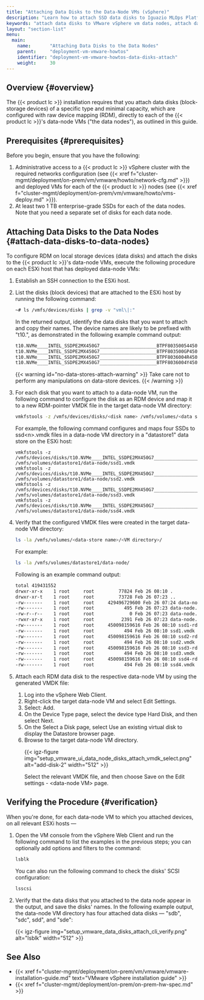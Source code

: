 ```yaml
---
title: "Attaching Data Disks to the Data-Node VMs (vSphere)"
description: "Learn how to attach SSD data disks to Iguazio MLOps Platform VMware vSphere data-node VMs."
keywords: "attach data disks to VMware vSphere vm data nodes, attach data disks to vm data nodes, vm data-node disk attachment, attach SSDs to vm data nodes, SSD vm data-node attachment, data disks, data nodes, solid state drives, ssd, raw device mapping, rdm"
layout: "section-list"
menu:
  main:
    name:       "Attaching Data Disks to the Data Nodes"
    parent:     "deployment-vm-vmware-howtos"
    identifier: "deployment-vm-vmware-howtos-data-disks-attach"
    weight:     30
---
```


<!-- //////////////////////////////////////// -->
## Overview {#overview}

The {{< product lc >}} installation requires that you attach data disks (block-storage devices) of a specific type and minimal capacity, which are configured with raw device mapping (RDM), directly to each of the {{< product lc >}}'s data-node VMs ("the data nodes"), as outlined in this guide.

<!-- //////////////////////////////////////// -->
## Prerequisites {#prerequisites}

Before you begin, ensure that you have the following:

1.  <a id="prereq-admin-access-n-prev-instal-steps"></a>Administrative access to a {{< product lc >}} vSphere cluster with the required networks configuration (see {{< xref f="cluster-mgmt/deployment/on-prem/vm/vmware/howto/network-cfg.md" >}}) and deployed VMs for each of the {{< product lc >}} nodes (see {{< xref f="cluster-mgmt/deployment/on-prem/vm/vmware/howto/vms-deploy.md" >}}).
2.  <a id="prereq-data-node-data-disks"></a>At least two 1 TB enterprise-grade SSDs for each of the data nodes.
    Note that you need a separate set of disks for each data node.

<!-- //////////////////////////////////////// -->
## Attaching Data Disks to the Data Nodes {#attach-data-disks-to-data-nodes}

To configure RDM on local storage devices (data disks) and attach the disks to the {{< product lc >}}'s data-node VMs, execute the following procedure on each ESXi host that has deployed data-node VMs:

1. <a id='step-ssh-to-host'></a>Establish an SSH connection to the ESXi host.

2. <a id='step-find-disks'></a>List the disks (block devices) that are attached to the ESXi host by running the following command:
    ```sh
    ~# ls /vmfs/devices/disks | grep -v "vml\|:"
    ```
    In the returned output, identify the data disks that you want to attach and copy their names.
    The device names are likely to be prefixed with "t10.", as demonstrated in the following example command output:
    ```sh
    t10.NVMe____INTEL_SSDPE2MX450G7_____________________BTPF80350054450RGN__00000001
    t10.NVMe____INTEL_SSDPE2MX450G7_____________________BTPF803500GP450RGN__00000001
    t10.NVMe____INTEL_SSDPE2MX450G7_____________________BTPF8036004R450RGN__00000001
    t10.NVMe____INTEL_SSDPE2MX450G7_____________________BTPF8036004Y450RGN__00000001
    ```
    {{< warning id="no-data-stores-attach-warning" >}}
Take care not to perform any manipulations on data-store devices.
    {{< /warning >}}

3.  <a id="step-rdm-cfg"></a>For each disk that you want to attach to a data-node VM, run the following command to configure the disk as an RDM device and map it to a new RDM-pointer VMDK file in the target data-node VM directory:
    ```sh
    vmkfstools -z /vmfs/devices/disks/<disk name> /vmfs/volumes/<data store name>/<VM directory>/<VM name>.vmdk
    ```
	  For example, the following command configures and maps four SSDs to <file>ssd&lt;n&gt;.vmdk</file> files in a <dirname>data-node</dirname> VM directory in a "datastore1" data store on the ESXi host:
    ```
    vmkfstools -z /vmfs/devices/disks/t10.NVMe____INTEL_SSDPE2MX450G7_____________________BTPF80350054450RGN__00000001 /vmfs/volumes/datastore1/data-node/ssd1.vmdk
    vmkfstools -z /vmfs/devices/disks/t10.NVMe____INTEL_SSDPE2MX450G7_____________________BTPF803500GP450RGN__00000001 /vmfs/volumes/datastore1/data-node/ssd2.vmdk
    vmkfstools -z /vmfs/devices/disks/t10.NVMe____INTEL_SSDPE2MX450G7_____________________BTPF8036004R450RGN__00000001 /vmfs/volumes/datastore1/data-node/ssd3.vmdk
    vmkfstools -z /vmfs/devices/disks/t10.NVMe____INTEL_SSDPE2MX450G7_____________________BTPF8036004Y450RGN__00000001 /vmfs/volumes/datastore1/data-node/ssd4.vmdk
    ```

4. <a id="step-verify-vmdk-files"></a>Verify that the configured VMDK files were created in the target data-node VM directory:
    ```sh
    ls -la /vmfs/volumes/<data-store name>/<VM directory>/
    ```
    For example:
    ```sh
    ls -la /vmfs/volumes/datastore1/data-node/
    ```
    Following is an example command output:
    ```sh
    total 419431552
    drwxr-xr-x    1 root     root         77824 Feb 26 08:10 .
    drwxr-xr-t    1 root     root         73728 Feb 26 07:23 ..
    -rw-------    1 root     root     429496729600 Feb 26 07:24 data-node-flat.vmdk
    -rw-------    1 root     root           495 Feb 26 07:23 data-node.vmdk
    -rw-r--r--    1 root     root             0 Feb 26 07:23 data-node.vmsd
    -rwxr-xr-x    1 root     root          2391 Feb 26 07:23 data-node.vmx
    -rw-------    1 root     root     450098159616 Feb 26 08:10 ssd1-rdmp.vmdk
    -rw-------    1 root     root           494 Feb 26 08:10 ssd1.vmdk
    -rw-------    1 root     root     450098159616 Feb 26 08:10 ssd2-rdmp.vmdk
    -rw-------    1 root     root           494 Feb 26 08:10 ssd2.vmdk
    -rw-------    1 root     root     450098159616 Feb 26 08:10 ssd3-rdmp.vmdk
    -rw-------    1 root     root           494 Feb 26 08:10 ssd3.vmdk
    -rw-------    1 root     root     450098159616 Feb 26 08:10 ssd4-rdmp.vmdk
    -rw-------    1 root     root           494 Feb 26 08:10 ssd4.vmdk
    ```

5.  <a id="step-vm-ui-attach-rdm-device-to-data-node-vm"></a>Attach each RDM data disk to the respective data-node VM by using the generated VMDK file:

    1.  Log into the vSphere Web Client.
    2.  Right-click the target data-node VM and select <gui-label>Edit Settings</gui-label>.
    3.  Select: <gui-label>Add</gui-label>.
    4.  On the <gui-title>Device Type</gui-title> page, select the device type <gui-label>Hard Disk</gui-label>, and then select <gui-label>Next</gui-label>.
    5.  On the <gui-title>Select a Disk</gui-title> page, select <gui-label>Use an existing virtual disk</gui-label> to display the <gui-label>Datastore browser<gui-title> page.
    6.  Browse to the target data-node VM directory.
        <p/>
        {{< igz-figure img="setup_vmware_ui_data_node_disks_attach_vmdk_select.png" alt="add-disk-2" width="512" >}}
        <p/>
        Select the relevant VMDK file, and then choose <gui-label>Save</gui-label> on the <gui-title>Edit settings - &lt;data-node VM&gt;</gui-title> page.

<!-- //////////////////////////////////////// -->
## Verifying the Procedure {#verification}

When you're done, for each data-node VM to which you attached devices, on all relevant ESXi hosts &mdash;

1.  Open the VM console from the vSphere Web Client and run the following command to list the examples in the previous steps; you can optionally add options and filters to the command:
    ```sh
    lsblk
    ```
    You can also run the following command to check the disks' SCSI configuration:
    ```sh
    lsscsi
    ```

2.  Verify that the data disks that you attached to the data node appear in the output, and save the disks' names.
    In the following example output, the <dirname>data-node</dirname> VM directory has four attached data disks &mdash; "sdb", "sdc", sdd", and "sde":

    {{< igz-figure img="setup_vmware_data_disks_attach_cli_verify.png" alt="lsblk" width="512" >}}

<!-- //////////////////////////////////////// -->
## See Also

- {{< xref f="cluster-mgmt/deployment/on-prem/vm/vmware/vmware-installation-guide.md" text="VMware vSphere installation guide" >}}
- {{< xref f="cluster-mgmt/deployment/on-prem/on-prem-hw-spec.md" >}}

